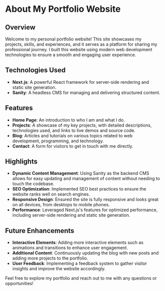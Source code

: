 # About My Portfolio Website

## Overview
Welcome to my personal portfolio website! This site showcases my projects, skills, and experiences, and it serves as a platform for sharing my professional journey. I built this website using modern web development technologies to ensure a smooth and engaging user experience.

## Technologies Used
- **Next.js**: A powerful React framework for server-side rendering and static site generation.
- **Sanity**: A headless CMS for managing and delivering structured content.

## Features
- **Home Page**: An introduction to who I am and what I do.
- **Projects**: A showcase of my key projects, with detailed descriptions, technologies used, and links to live demos and source code.
- **Blog**: Articles and tutorials on various topics related to web development, programming, and technology.
- **Contact**: A form for visitors to get in touch with me directly.

## Highlights
- **Dynamic Content Management**: Using Sanity as the backend CMS allows for easy updating and management of content without needing to touch the codebase.
- **SEO Optimization**: Implemented SEO best practices to ensure the website ranks well on search engines.
- **Responsive Design**: Ensured the site is fully responsive and looks great on all devices, from desktops to mobile phones.
- **Performance**: Leveraged Next.js's features for optimized performance, including server-side rendering and static site generation.

## Future Enhancements
- **Interactive Elements**: Adding more interactive elements such as animations and transitions to enhance user engagement.
- **Additional Content**: Continuously updating the blog with new posts and adding more projects to the portfolio.
- **User Feedback**: Implementing a feedback system to gather visitor insights and improve the website accordingly.

Feel free to explore my portfolio and reach out to me with any questions or opportunities!

